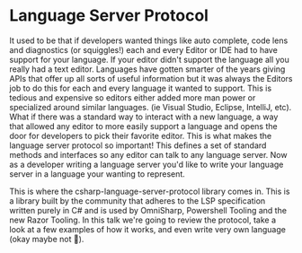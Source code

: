 # Language Server Protocol
It used to be that if developers wanted things like auto complete, code lens and diagnostics (or squiggles!) each and every Editor or IDE had to have support for your language.  If your editor didn't support the language all you really had a text editor.  Languages have gotten smarter of the years giving APIs that offer up all sorts of useful information but it was always the Editors job to do this for each and every language it wanted to support.  This is tedious and expensive so editors either added more man power or specialized around similar languages.  (ie Visual Studio, Eclipse, IntelliJ, etc).  What if there was a standard way to interact with a new language, a way that allowed any editor to more easily support a language and opens the door for developers to pick their favorite editor. This is what makes the language server protocol so important!  This defines a set of standard methods and interfaces so any editor can talk to any language server.  Now as a developer writing a language server you'd like to write your language server in a language your wanting to represent.

This is where the csharp-language-server-protocol library comes in.  This is a library built by the community that adheres to the LSP specification written purely in C# and is used by OmniSharp, Powershell Tooling and the new Razor Tooling.  In this talk we're going to review the protocol, take a look at a few examples of how it works, and even write very own language (okay maybe not 🤣).
